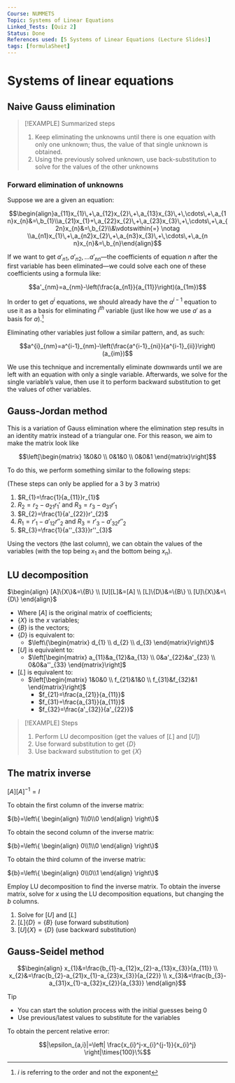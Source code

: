 ```yaml
---
Course: NUMMETS
Topic: Systems of Linear Equations
Linked_Tests: [Quiz 2]
Status: Done
References used: [5 Systems of Linear Equations (Lecture Slides)]
tags: [formulaSheet]
---
```


# Systems of linear equations

## Naive Gauss elimination

> [!EXAMPLE] Summarized steps
> 1. Keep eliminating the unknowns until there is one equation with only one unknown; thus, the value of that single unknown is obtained.
> 2. Using the previously solved unknown, use back-substitution to solve for the values of the other unknowns

### Forward elimination of unknowns

Suppose we are a given an equation:

$$\begin{align}a_{11}x_{1}\,+\,a_{12}x_{2}\,+\,a_{13}x_{3}\,+\,\cdots\,+\,a_{1n}x_{n}&=\,b_{1}\\a_{21}x_{1}+\,a_{22}x_{2}\,+\,a_{23}x_{3}\,+\,\cdots\,+\,a_{2n}x_{n}&=\,b_{2}\\&\vdotswithin{=} \notag \\a_{n1}x_{1}\,+\,a_{n2}x_{2}\,+\,a_{n3}x_{3}\,+\,\cdots\,+\,a_{n n}x_{n}&=\,b_{n}\end{align}$$

If we want to get $a'_{n1},a'_{n2},\dots a'_{nn}$—the coefficients of equation $n$ after the first variable has been eliminated—we could solve each one of these coefficients using a formula like:

$$a'_{nm}=a_{nm}-\left(\frac{a_{n1}}{a_{11}}\right)(a_{1m})$$

In order to get $a^{i}$ equations, we should already have the $a^{i-1}$ equation to use it as a basis for eliminating $i^{th}$ variable (just like how we use $a'$ as a basis for $a$).[^i]

Eliminating other variables just follow a similar pattern, and, as such:

$$a^{i}_{nm}=a^{i-1}_{nm}-\left(\frac{a^{i-1}_{ni}}{a^{i-1}_{ii}}\right)(a_{im})$$

We use this technique and incrementally eliminate downwards until we are left with an equation with only a single variable. Afterwards, we solve for the single variable’s value, then use it to perform backward substitution to get the values of other variables.

## Gauss-Jordan method

This is a variation of Gauss elimination where the elimination step results in an identity matrix instead of a triangular one. For this reason, we aim to make the matrix look like

$$\left[\begin{matrix} 1&0&0 \\ 0&1&0 \\ 0&0&1 \end{matrix}\right]$$

To do this, we perform something similar to the following steps:

(These steps can only be applied for a 3 by 3 matrix)

1. $R_{1}=\frac{1}{a_{11}}r_{1}$
2. $R_{2}=r_{2}-a_{21}r_{1}'$ and $R_{3}=r_{3}-a_{31}r'_{1}$
3. $R_{2}=\frac{1}{a'_{22}}r'_{2}$
4. $R_{1}=r'_{1}-a'_{{12}}r''_{2}$ and $R_{3}=r'_{3}-a'_{{32}}r''_{2}$
5. $R_{3}=\frac{1}{a''_{33}}r''_{3}$

Using the vectors (the last column), we can obtain the values of the variables (with the top being $x_{1}$ and the bottom being $x_{n}$).

## LU decomposition

$\begin{align} [A]\{X\}&=\{B\} \\ [U][L]&=[A] \\ [L]\{D\}&=\{B\} \\ [U]\{X\}&=\{D\} \end{align}$

- Where $[A]$ is the original matrix of coefficients;
- $\{X\}$ is the $x$ variables;
- $\{B\}$ is the vectors;
- $\{D\}$ is equivalent to:
	- $\left\{\begin{matrix} d_{1} \\ d_{2} \\ d_{3} \end{matrix}\right\}$
- $[U]$ is equivalent to:
	- $\left[\begin{matrix} a_{11}&a_{12}&a_{13} \\ 0&a'_{22}&a'_{23} \\ 0&0&a''_{33} \end{matrix}\right]$
- $[L]$ is equivalent to:
	- $\left[\begin{matrix} 1&0&0 \\ f_{21}&1&0 \\ f_{31}&f_{32}&1 \end{matrix}\right]$
		- $f_{21}=\frac{a_{21}}{a_{11}}$
		- $f_{31}=\frac{a_{31}}{a_{11}}$
		- $f_{32}=\frac{a'_{32}}{a'_{22}}$

> [!EXAMPLE] Steps
> 1. Perform LU decomposition (get the values of $[L]$ and $[U]$)
> 2. Use forward substitution to get $\{D\}$
> 3. Use backward substitution to get $\{X\}$

## The matrix inverse

$[A][A]^{-1}=I$

To obtain the first column of the inverse matrix:

${b}=\left\{ \begin{align} 1\\0\\0 \end{align} \right\}$

To obtain the second column of the inverse matrix:

${b}=\left\{ \begin{align} 0\\1\\0 \end{align} \right\}$

To obtain the third column of the inverse matrix:

${b}=\left\{ \begin{align} 0\\0\\1 \end{align} \right\}$

Employ LU decomposition to find the inverse matrix. To obtain the inverse matrix, solve for $x$ using the LU decomposition equations, but changing the $b$ columns.

1. Solve for $[U]$ and $[L]$
2. $[L]\{D\}=\{B\}$ (use forward substitution)
3. $[U]\{X\}=\{D\}$ (use backward substitution)

## Gauss-Seidel method

$$\begin{align} x_{1}&=\frac{b_{1}-a_{12}x_{2}-a_{13}x_{3}}{a_{11}} \\ x_{2}&=\frac{b_{2}-a_{21}x_{1}-a_{23}x_{3}}{a_{22}}  \\ x_{3}&=\frac{b_{3}-a_{31}x_{1}-a_{32}x_{2}}{a_{33}} \end{align}$$

> [!tip]
> - You can start the solution process with the initial guesses being $0$
> - Use previous/latest values to substitute for the variables

To obtain the percent relative error:

$$|\epsilon_{a,i}|=\left| \frac{x_{i}^j-x_{i}^{j-1}}{x_{i}^j} \right|\times{100}\%$$

[^i]: $i$ is referring to the order and not the exponent
